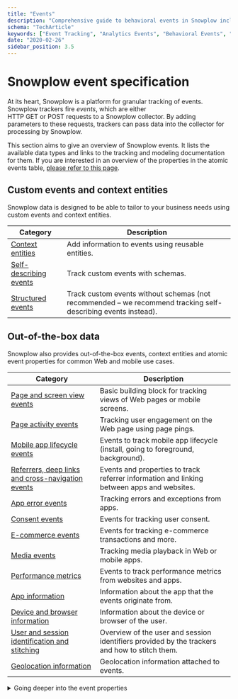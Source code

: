 ```yaml
---
title: "Events"
description: "Comprehensive guide to behavioral events in Snowplow including out-of-box tracking and custom event implementation."
schema: "TechArticle"
keywords: ["Event Tracking", "Analytics Events", "Behavioral Events", "Event Data", "Event Analytics", "Data Events"]
date: "2020-02-26"
sidebar_position: 3.5
---
```


# Snowplow event specification

At its heart, Snowplow is a platform for granular tracking of events.
Snowplow trackers fire _events_, which are either HTTP GET or POST requests to a Snowplow collector. By adding parameters to these requests, trackers can pass data into the collector for processing by Snowplow.

This section aims to give an overview of Snowplow events.
It lists the available data types and links to the tracking and modeling documentation for them.
If you are interested in an overview of the properties in the atomic events table, [please refer to this page](/docs/fundamentals/canonical-event/index.md).

## Custom events and context entities

Snowplow data is designed to be able to tailor to your business needs using custom events and context entities.

| Category                                                                             | Description                                                                                                   |
| ------------------------------------------------------------------------------------ | ------------------------------------------------------------------------------------------------------------- |
| [Context entities](/docs/events/custom-events/context-entities/index.md)             | Add information to events using reusable entities.                                                            |
| [Self-describing events](/docs/events/custom-events/self-describing-events/index.md) | Track custom events with schemas.                                                                             |
| [Structured events](/docs/events/custom-events/structured-events/index.md)           | Track custom events without schemas (not recommended – we recommend tracking self-describing events instead). |

## Out-of-the-box data

Snowplow also provides out-of-the-box events, context entities and atomic event properties for common Web and mobile use cases.

| Category                                                                                                         | Description                                                                                   |
| ---------------------------------------------------------------------------------------------------------------- | --------------------------------------------------------------------------------------------- |
| [Page and screen view events](/docs/events/ootb-data/page-and-screen-view-events/index.md)                       | Basic building block for tracking views of Web pages or mobile screens.                       |
| [Page activity events](/docs/events/ootb-data/page-activity-tracking/index.md)                                   | Tracking user engagement on the Web page using page pings.                                    |
| [Mobile app lifecycle events](/docs/events/ootb-data/mobile-lifecycle-events/index.md)                           | Events to track mobile app lifecycle (install, going to foreground, background).              |
| [Referrers, deep links and cross-navigation events](/docs/events/ootb-data/links-and-referrers/index.md)         | Events and properties to track referrer information and linking between apps and websites.    |
| [App error events](/docs/events/ootb-data/app-error-events/index.md)                                             | Tracking errors and exceptions from apps.                                                     |
| [Consent events](/docs/events/ootb-data/consent-events/index.md)                                                 | Events for tracking user consent.                                                             |
| [E-commerce events](/docs/events/ootb-data/ecommerce-events/index.md)                                            | Events for tracking e-commerce transactions and more.                                         |
| [Media events](/docs/events/ootb-data/media-events/index.md)                                                     | Tracking media playback in Web or mobile apps.                                                |
| [Performance metrics](/docs/events/ootb-data/app-performance/index.md)                                           | Events to track performance metrics from websites and apps.                                   |
| [App information](/docs/events/ootb-data/app-information/index.md)                                               | Information about the app that the events originate from.                                     |
| [Device and browser information](/docs/events/ootb-data/device-and-browser/index.md)                             | Information about the device or browser of the user.                                          |
| [User and session identification and stitching](/docs/events/ootb-data/user-and-session-identification/index.md) | Overview of the user and session identifiers provided by the trackers and how to stitch them. |
| [Geolocation information](/docs/events/ootb-data/geolocation/index.md)                                           | Geolocation information attached to events.                                                   |

<details>
  <summary>Going deeper into the event properties</summary>
  <div>

These pages are for you if you want to understand the tracker payload in more detail, and especially if you are building your own tracker. In the latter case, utilizing the parameters documented here will ensure that your tracker works with the rest of the Snowplow stack.

| Category                                                                | Description                                          |
| ----------------------------------------------------------------------- | ---------------------------------------------------- |
| [Event parameters](/docs/events/going-deeper/event-parameters/index.md) | Protocol of all the parameters in the event payload. |
| [HTTP headers](/docs/events/going-deeper/http-headers/index.md)         | Collecting HTTP request headers and cookies.         |
| [Example requests](/docs/events/going-deeper/example-requests/index.md) | Example tracker requests with sample payload.        |

  </div>
</details>
